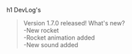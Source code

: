                                                         
h1 DevLog's
                                                        

>Version 1.7.0 released! What's new?<br>
>-New rocket<br>
>-Rocket animation added<br>
>-New sound added<br>
